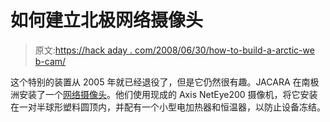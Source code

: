# 如何建立北极网络摄像头

> 原文:[https://hack aday . com/2008/06/30/how-to-build-a-arctic-we b-cam/](https://hackaday.com/2008/06/30/how-to-build-an-arctic-web-cam/)

这个特别的装置从 2005 年就已经退役了，但是它仍然很有趣。JACARA 在南极洲安装了一个[网络摄像头](http://www.phys.unsw.edu.au/southpolediaries/webcam.html)。他们使用现成的 Axis NetEye200 摄像机，将它安装在一对半球形塑料圆顶内，并配有一个小型电加热器和恒温器，以防止设备冻结。